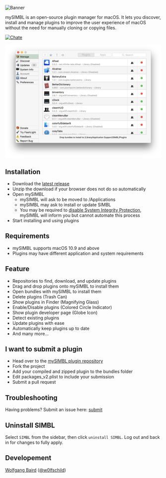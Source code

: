 ![Banner](web/banner.png)

mySIMBL is an open-source plugin manager for macOS. It lets you discover, install and manage plugins to improve the user experience of macOS without the need for manually cloning or copying files.

[![Chate](https://badges.gitter.im/Join%20Chat.svg)](https://gitter.im/mySIMBL/Lobby)

![Preview](web/preview.png)

## Installation

- Download the [latest release](https://github.com/w0lfschild/app_updates/raw/master/mySIMBL/mySIMBL_master.zip)
- Unzip the download if your browser does not do so automatically
- Open mySIMBL
    - mySIMBL will ask to be moved to /Applications
    - mySIMBL may ask to install or update SIMBL
    - You may be required to [disable System Integrity Protection](https://apple.stackexchange.com/questions/208478/how-do-i-disable-system-integrity-protection-sip-aka-rootless-on-os-x-10-11), mySIMBL will inform you but cannot automate this process
- Start installing and using plugins

## Requirements

- mySIMBL supports macOS 10.9 and above
- Plugins may have different application and system requirements

## Feature

- Repositories to find, download, and update plugins
- Drag and drop plugins onto mySIMBL to install them
- Open bundles with mySIMBL to install them
- Delete plugins (Trash Can)
- Show plugins in Finder (Magnifying Glass)
- Enable/Disable plugins (Colored Circle Indicator)
- Show plugin developer page (Globe Icon)
- Detect existing plugins
- Update plugins with ease
- Automatically keep plugins up to date
- And many more...

## I want to submit a plugin

- Head over to the [mySIMBL plugin repository](https://github.com/w0lfschild/macplugins)
- Fork the project
- Add your compiled and zipped plugin to the bundles folder
- Edit packages_v2.plist to include your submission
- Submit a pull request

## Troubleshooting

Having problems? Submit an issue here: [submit](https://github.com/w0lfschild/mySIMBL/issues/new)

## Uninstall SIMBL

Select `SIMBL` from the sidebar, then click `uninstall SIMBL`. Log out and back in for changes to fully apply.

## Developement

[Wolfgang Baird](https://github.com/w0lfschild) ([@w0lfschild](https://github.com/w0lfschild))
